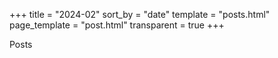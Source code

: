 +++
title = "2024-02"
sort_by = "date"
template = "posts.html"
page_template = "post.html"
transparent = true
+++

Posts
